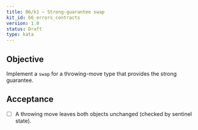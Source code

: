```yaml
---
title: B6/k1 — Strong-guarantee swap
kit_id: b6_errors_contracts
version: 1.0
status: Draft
type: kata
---
```

## Objective
Implement a `swap` for a throwing-move type that provides the strong guarantee.
## Acceptance
- [ ] A throwing move leaves both objects unchanged (checked by sentinel state).
